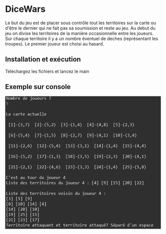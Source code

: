 # DiceWars

Le but du jeu est de placer sous contrôle tout les territoires sur la carte ou d'être le dernier qui ne fait pas sa soumission et reste au jeu. Au debut du jeu on divise les territoires de la manière occasionnelle entre les joueurs. Sur chaque territoire il y a un nombre éventuel de deches (représentant les troupes). Le premier joueur est choisi au hasard.

## Installation et exécution

Téléchargez les fichiers et lancez le main

## Exemple sur console

![Exemple sur console](https://github.com/KarisG/DiceWars_/blob/main/exemple.png)
